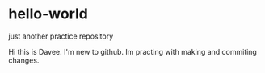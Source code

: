 # hello-world
just another practice repository

Hi this is Davee. I'm new to github. Im practing with making and commiting changes. 

